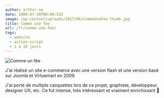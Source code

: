 ```yaml
---
author: arthur.sw
date: 2009-07-30T00:00:53Z
image: /wp-content/uploads/2017/06/CommeUneFee-thumb.jpg
title: Comme une fée
url: /fr/comme-une-fee/
tags:
  - website
  - action-script
  - 1 à 18 jours
---
```


![Comme un fée](/wp-content/uploads/2017/06/CommeUneFee.jpg)

J'ai réalisé un site e-commerce avec une version flash et une version basé sur Joomla et Virtuemart en 2009.

J'ai porté de multiple casquettes lors de ce projet, graphiste, développeur, designer UX, etc. Ce fut intense, très intéressant et vraiment enrichissant 🙂